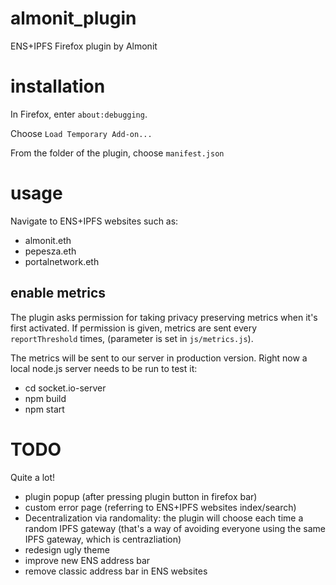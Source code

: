 # almonit_plugin
ENS+IPFS Firefox plugin by Almonit

# installation
In Firefox, enter `about:debugging`.

Choose `Load Temporary Add-on...`

From the folder of the plugin, choose `manifest.json`

# usage
Navigate to ENS+IPFS websites such as:
- almonit.eth
- pepesza.eth
- portalnetwork.eth

## enable metrics
The plugin asks permission for taking privacy preserving metrics when it's first activated. If permission is given, metrics are sent every `reportThreshold` times, (parameter is set in `js/metrics.js`). 

The metrics will be sent to our server in production version. Right now a local node.js server needs to be run to test it:

- cd socket.io-server
- npm build
- npm start

# TODO
Quite a lot!

- plugin popup (after pressing plugin button in firefox bar)
- custom error page (referring to ENS+IPFS websites index/search)
- Decentralization via randomality: the plugin will choose each time a random IPFS gateway (that's a way of avoiding everyone using the same IPFS gateway, which is centrazliation)
- redesign ugly theme
- improve new ENS address bar
- remove classic address bar in ENS websites

